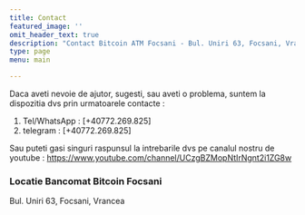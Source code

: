 ```yaml
---
title: Contact
featured_image: ''
omit_header_text: true
description: "Contact Bitcoin ATM Focsani - Bul. Uniri 63, Focsani, Vrancea"
type: page
menu: main

---
```


Daca aveti nevoie de ajutor, sugesti, sau aveti o problema, suntem la dispozitia dvs prin urmatoarele contacte :

1. Tel/WhatsApp : [+40772.269.825]
2. telegram : [+40772.269.825]

Sau puteti gasi singuri raspunsul la intrebarile dvs pe canalul nostru de youtube :
https://www.youtube.com/channel/UCzgBZMopNtIrNgnt2i1ZG8w


### Locatie Bancomat Bitcoin Focsani
Bul. Uniri 63, Focsani, Vrancea
